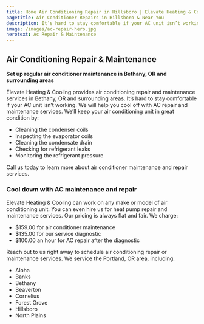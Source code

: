 ```yaml
---
title: Home Air Conditioning Repair in Hillsboro | Elevate Heating & Cooling, Inc
pagetitle: Air Conditioner Repairs in Hillsboro & Near You
description: It’s hard to stay comfortable if your AC unit isn’t working. We will help you cool off with AC repair and maintenance services. Contact us today!
image: /images/ac-repair-hero.jpg
herotext: Ac Repair & Maintenance
---
```


## Air Conditioning Repair & Maintenance

**Set up regular air conditioner maintenance in Bethany, OR and surrounding areas**

Elevate Heating & Cooling provides air conditioning repair and maintenance services in Bethany, OR and surrounding areas. It’s hard to stay comfortable if your AC unit isn’t working. We will help you cool off with AC repair and maintenance services. We’ll keep your air conditioning unit in great condition by:

- Cleaning the condenser coils
- Inspecting the evaporator coils
- Cleaning the condensate drain
- Checking for refrigerant leaks
- Monitoring the refrigerant pressure

Call us today to learn more about air conditioner maintenance and repair services.

### Cool down with AC maintenance and repair

Elevate Heating & Cooling can work on any make or model of air conditioning unit. You can even hire us for heat pump repair and maintenance services. Our pricing is always flat and fair. We charge:

- $159.00 for air conditioner maintenance
- $135.00 for our service diagnostic
- $100.00 an hour for AC repair after the diagnostic

Reach out to us right away to schedule air conditioning repair or maintenance services. We service the Portland, OR area, including:

- Aloha
- Banks
- Bethany
- Beaverton
- Cornelius
- Forest Grove
- Hillsboro
- North Plains